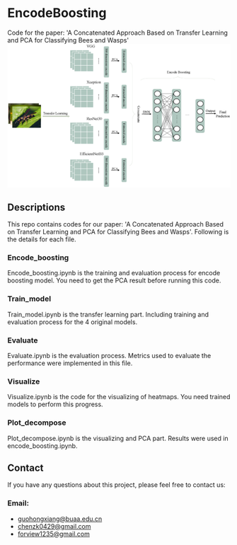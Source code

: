 # EncodeBoosting
Code for the paper: 'A Concatenated Approach Based on Transfer Learning and PCA for Classifying Bees and Wasps'
![image](https://github.com/DefaultaideN/EncodeBoosting/blob/main/total_structure_v3.png)
## Descriptions
This repo contains codes for our paper: 'A Concatenated Approach Based on Transfer Learning and PCA for Classifying Bees and Wasps'. Following is the details for each file.
### Encode_boosting
Encode_boosting.ipynb is the training and evaluation process for encode boosting model. You need to get the PCA result before running this code.
### Train_model
Train_model.ipynb is the transfer learning part. Including training and evaluation process for the 4 original models. 
### Evaluate
Evaluate.ipynb is the evaluation process. Metrics used to evaluate the performance were implemented in this file.
### Visualize
Visualize.ipynb is the code for the visualizing of heatmaps. You need trained models to perform this progress.
### Plot_decompose
Plot_decompose.ipynb is the visualizing and PCA part. Results were used in encode_boosting.ipynb.
## Contact
If you have any questions about this project, please feel free to contact us:
### Email:
* guohongxiang@buaa.edu.cn 
* chenzk0429@gmail.com
* forview1235@gmail.com
